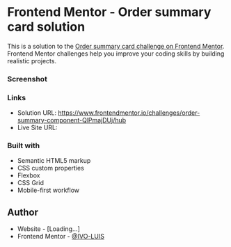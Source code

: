 # Frontend Mentor - Order summary card solution

This is a solution to the [Order summary card challenge on Frontend Mentor](https://www.frontendmentor.io/challenges/order-summary-component-QlPmajDUj). Frontend Mentor challenges help you improve your coding skills by building realistic projects. 


### Screenshot




### Links

- Solution URL: https://www.frontendmentor.io/challenges/order-summary-component-QlPmajDUj/hub
- Live Site URL: 


### Built with

- Semantic HTML5 markup
- CSS custom properties
- Flexbox
- CSS Grid
- Mobile-first workflow


## Author

- Website - [Loading...]
- Frontend Mentor - [@IVO-LUIS](https://www.frontendmentor.io/profile/IVO-LUIS)
